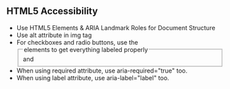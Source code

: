 ## HTML5 Accessibility
 - Use HTML5 Elements & ARIA Landmark Roles for Document Structure
 - Use alt attribute in img tag
 - For checkboxes and radio buttons, use the <fieldset> and <legend> elements to get everything labeled properly
 - When using required attribute, use aria-required="true" too.
 - When using label attribute, use aria-label="label" too.